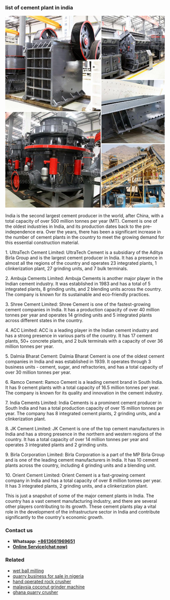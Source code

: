 <h3>list of cement plant in india</h3><img src='1708587030.jpg' alt=''><p>India is the second largest cement producer in the world, after China, with a total capacity of over 500 million tonnes per year (MT). Cement is one of the oldest industries in India, and its production dates back to the pre-independence era. Over the years, there has been a significant increase in the number of cement plants in the country to meet the growing demand for this essential construction material.</p><p>1. UltraTech Cement Limited: UltraTech Cement is a subsidiary of the Aditya Birla Group and is the largest cement producer in India. It has a presence in almost all the regions of the country and operates 23 integrated plants, 1 clinkerization plant, 27 grinding units, and 7 bulk terminals.</p><p>2. Ambuja Cements Limited: Ambuja Cements is another major player in the Indian cement industry. It was established in 1983 and has a total of 5 integrated plants, 8 grinding units, and 2 blending units across the country. The company is known for its sustainable and eco-friendly practices.</p><p>3. Shree Cement Limited: Shree Cement is one of the fastest-growing cement companies in India. It has a production capacity of over 40 million tonnes per year and operates 14 grinding units and 5 integrated plants across different states in the country.</p><p>4. ACC Limited: ACC is a leading player in the Indian cement industry and has a strong presence in various parts of the country. It has 17 cement plants, 50+ concrete plants, and 2 bulk terminals with a capacity of over 36 million tonnes per year.</p><p>5. Dalmia Bharat Cement: Dalmia Bharat Cement is one of the oldest cement companies in India and was established in 1939. It operates through 3 business units - cement, sugar, and refractories, and has a total capacity of over 30 million tonnes per year.</p><p>6. Ramco Cement: Ramco Cement is a leading cement brand in South India. It has 9 cement plants with a total capacity of 16.5 million tonnes per year. The company is known for its quality and innovation in the cement industry.</p><p>7. India Cements Limited: India Cements is a prominent cement producer in South India and has a total production capacity of over 15 million tonnes per year. The company has 8 integrated cement plants, 2 grinding units, and a clinkerization plant.</p><p>8. JK Cement Limited: JK Cement is one of the top cement manufacturers in India and has a strong presence in the northern and western regions of the country. It has a total capacity of over 14 million tonnes per year and operates 3 integrated plants and 2 grinding units.</p><p>9. Birla Corporation Limited: Birla Corporation is a part of the MP Birla Group and is one of the leading cement manufacturers in India. It has 10 cement plants across the country, including 4 grinding units and a blending unit.</p><p>10. Orient Cement Limited: Orient Cement is a fast-growing cement company in India and has a total capacity of over 8 million tonnes per year. It has 3 integrated plants, 2 grinding units, and a clinkerization plant.</p><p>This is just a snapshot of some of the major cement plants in India. The country has a vast cement manufacturing industry, and there are several other players contributing to its growth. These cement plants play a vital role in the development of the infrastructure sector in India and contribute significantly to the country's economic growth.</p><h3>Contact us</h3><ul><li><strong>Whatsapp:&nbsp;<a href="https://wa.me/8613661969651">+8613661969651</a></strong></li><li><a href="https://swt.shibang-china.com/?git&amp;zhl&amp;list of cement plant in india"><strong>Online Service(chat now)</strong></a></li></ul><h3>Related</h3><ul><li><a href='wet ball milling.md'>wet ball milling</a></li><li><a href='quarry business for sale in nigeria.md'>quarry business for sale in nigeria</a></li><li><a href='hand operated rock crusher.md'>hand operated rock crusher</a></li><li><a href='malaysia coconut grinder machine.md'>malaysia coconut grinder machine</a></li><li><a href='ghana quarry crusher.md'>ghana quarry crusher</a></li></ul>
